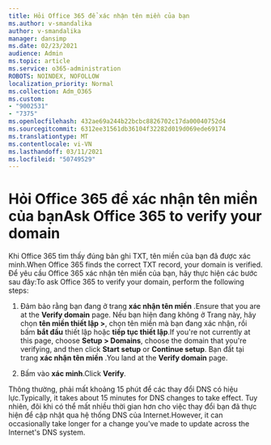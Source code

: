```yaml
---
title: Hỏi Office 365 để xác nhận tên miền của bạn
ms.author: v-smandalika
author: v-smandalika
manager: dansimp
ms.date: 02/23/2021
audience: Admin
ms.topic: article
ms.service: o365-administration
ROBOTS: NOINDEX, NOFOLLOW
localization_priority: Normal
ms.collection: Adm_O365
ms.custom:
- "9002531"
- "7375"
ms.openlocfilehash: 432ae69a244b22bcbc8826702c17da00040752d4
ms.sourcegitcommit: 6312ee31561db36104f32282d019d069ede69174
ms.translationtype: MT
ms.contentlocale: vi-VN
ms.lasthandoff: 03/11/2021
ms.locfileid: "50749529"
---
```

# <a name="ask-office-365-to-verify-your-domain"></a><span data-ttu-id="55e36-102">Hỏi Office 365 để xác nhận tên miền của bạn</span><span class="sxs-lookup"><span data-stu-id="55e36-102">Ask Office 365 to verify your domain</span></span>

<span data-ttu-id="55e36-103">Khi Office 365 tìm thấy đúng bản ghi TXT, tên miền của bạn đã được xác minh.</span><span class="sxs-lookup"><span data-stu-id="55e36-103">When Office 365 finds the correct TXT record, your domain is verified.</span></span> <span data-ttu-id="55e36-104">Để yêu cầu Office 365 xác nhận tên miền của bạn, hãy thực hiện các bước sau đây:</span><span class="sxs-lookup"><span data-stu-id="55e36-104">To ask Office 365 to verify your domain, perform the following steps:</span></span>

1. <span data-ttu-id="55e36-105">Đảm bảo rằng bạn đang ở trang **xác nhận tên miền** .</span><span class="sxs-lookup"><span data-stu-id="55e36-105">Ensure that you are at the **Verify domain** page.</span></span> <span data-ttu-id="55e36-106">Nếu bạn hiện đang không ở Trang này, hãy chọn **tên miền thiết lập >**, chọn tên miền mà bạn đang xác nhận, rồi bấm **bắt đầu** thiết lập hoặc **tiếp tục thiết lập**.</span><span class="sxs-lookup"><span data-stu-id="55e36-106">If you're not currently at this page, choose **Setup > Domains**, choose the domain that you're verifying, and then click **Start setup** or **Continue setup**.</span></span> <span data-ttu-id="55e36-107">Bạn đất tại trang **xác nhận tên miền** .</span><span class="sxs-lookup"><span data-stu-id="55e36-107">You land at the **Verify domain** page.</span></span>

2. <span data-ttu-id="55e36-108">Bấm vào **xác minh**.</span><span class="sxs-lookup"><span data-stu-id="55e36-108">Click **Verify**.</span></span>

<span data-ttu-id="55e36-109">Thông thường, phải mất khoảng 15 phút để các thay đổi DNS có hiệu lực.</span><span class="sxs-lookup"><span data-stu-id="55e36-109">Typically, it takes about 15 minutes for DNS changes to take effect.</span></span> <span data-ttu-id="55e36-110">Tuy nhiên, đôi khi có thể mất nhiều thời gian hơn cho việc thay đổi bạn đã thực hiện để cập nhật qua hệ thống DNS của Internet.</span><span class="sxs-lookup"><span data-stu-id="55e36-110">However, it can occasionally take longer for a change you've made to update across the Internet's DNS system.</span></span>

